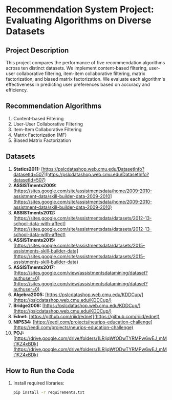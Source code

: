 # Recommendation System Project: Evaluating Algorithms on Diverse Datasets

## Project Description

This project compares the performance of five recommendation algorithms across ten distinct datasets. We implement content-based filtering, user-user collaborative filtering, item-item collaborative filtering, matrix factorization, and biased matrix factorization. We evaluate each algorithm's effectiveness in predicting user preferences based on accuracy and efficiency.

## Recommendation Algorithms

1. Content-based Filtering
2. User-User Collaborative Filtering
3. Item-Item Collaborative Filtering
4. Matrix Factorization (MF)
5. Biased Matrix Factorization

## Datasets

1. **Statics2011:** [https://pslcdatashop.web.cmu.edu/DatasetInfo?datasetId=507](https://pslcdatashop.web.cmu.edu/DatasetInfo?datasetId=507)
2. **ASSISTments2009:** [https://sites.google.com/site/assistmentsdata/home/2009-2010-assistment-data/skill-builder-data-2009-2010](https://sites.google.com/site/assistmentsdata/home/2009-2010-assistment-data/skill-builder-data-2009-2010)
3. **ASSISTments2012:** [https://sites.google.com/site/assistmentsdata/datasets/2012-13-school-data-with-affect](https://sites.google.com/site/assistmentsdata/datasets/2012-13-school-data-with-affect)
4. **ASSISTments2015:** [https://sites.google.com/site/assistmentsdata/datasets/2015-assistments-skill-builder-data](https://sites.google.com/site/assistmentsdata/datasets/2015-assistments-skill-builder-data)
5. **ASSISTments2017:** [https://sites.google.com/view/assistmentsdatamining/dataset?authuser=0](https://sites.google.com/view/assistmentsdatamining/dataset?authuser=0)
6. **Algebra2005:** [https://pslcdatashop.web.cmu.edu/KDDCup/](https://pslcdatashop.web.cmu.edu/KDDCup/)
7. **Bridge2006:** [https://pslcdatashop.web.cmu.edu/KDDCup/](https://pslcdatashop.web.cmu.edu/KDDCup/)
8. **Ednet:** [https://github.com/riiid/ednet](https://github.com/riiid/ednet)
9. **NIPS34:** [https://eedi.com/projects/neurips-education-challenge](https://eedi.com/projects/neurips-education-challenge)
10. **POJ:** [https://drive.google.com/drive/folders/1LRljqWfODwTYRMPw6wEJ_mMt1KZ4xBDk](https://drive.google.com/drive/folders/1LRljqWfODwTYRMPw6wEJ_mMt1KZ4xBDk)

## How to Run the Code

1. Install required libraries:

   ```bash
   pip install -r requirements.txt

